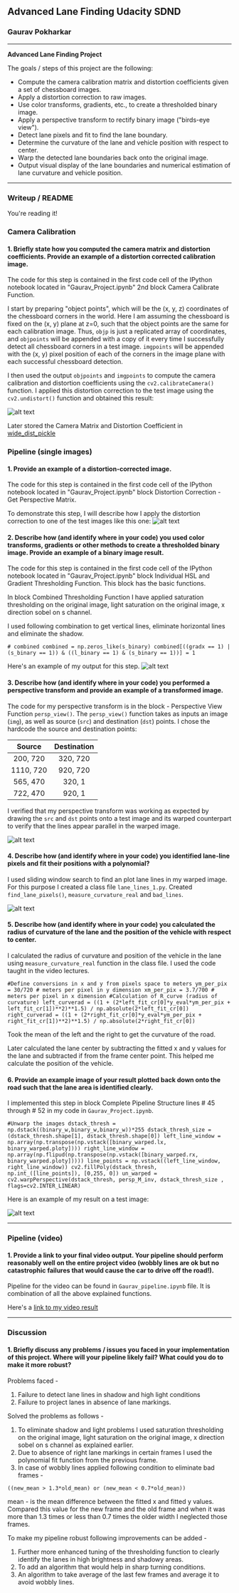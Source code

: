 ## Advanced Lane Finding Udacity SDND

### Gaurav Pokharkar

---

**Advanced Lane Finding Project**

The goals / steps of this project are the following:

* Compute the camera calibration matrix and distortion coefficients given a set of chessboard images.
* Apply a distortion correction to raw images.
* Use color transforms, gradients, etc., to create a thresholded binary image.
* Apply a perspective transform to rectify binary image ("birds-eye view").
* Detect lane pixels and fit to find the lane boundary.
* Determine the curvature of the lane and vehicle position with respect to center.
* Warp the detected lane boundaries back onto the original image.
* Output visual display of the lane boundaries and numerical estimation of lane curvature and vehicle position.

[//]: # (Image References)

[image1]: ./output_images/Original_vs_UndistortedImage.JPG "Original vs Undistorted Image"
[image2]: ./output_images/Original_vs_Undistorted_Warped.JPG "Undistorted and Warped Image"
[image3]: ./output_images/Perspective_View.JPG "Thresholded and Perspective View"
[image4]: ./output_images/Lane_Lines.JPG "Lane_Lines"
[image5]: ./output_images/Lane_Lines_Overlay.JPG "Lane Lines Overlay"
[video1]: ./output_images/project_video_output.mp4 "Video"

---

### Writeup / README


You're reading it!

### Camera Calibration

#### 1. Briefly state how you computed the camera matrix and distortion coefficients. Provide an example of a distortion corrected calibration image.

The code for this step is contained in the first code cell of the IPython notebook located in "Gaurav_Project.ipynb" 2nd block Camera Calibrate Function.  

I start by preparing "object points", which will be the (x, y, z) coordinates of the chessboard corners in the world. Here I am assuming the chessboard is fixed on the (x, y) plane at z=0, such that the object points are the same for each calibration image.  Thus, `objp` is just a replicated array of coordinates, and `objpoints` will be appended with a copy of it every time I successfully detect all chessboard corners in a test image.  `imgpoints` will be appended with the (x, y) pixel position of each of the corners in the image plane with each successful chessboard detection.  

I then used the output `objpoints` and `imgpoints` to compute the camera calibration and distortion coefficients using the `cv2.calibrateCamera()` function.  I applied this distortion correction to the test image using the `cv2.undistort()` function and obtained this result: 

![alt text][image1]

Later stored the Camera Matrix and Distortion Coefficient in [wide_dist_pickle](./camera_cal)

### Pipeline (single images)

#### 1. Provide an example of a distortion-corrected image.

The code for this step is contained in the first code cell of the IPython notebook located in "Gaurav_Project.ipynb" block Distortion Correction - Get Perspective Matrix.

To demonstrate this step, I will describe how I apply the distortion correction to one of the test images like this one:
![alt text][image2]



#### 2. Describe how (and identify where in your code) you used color transforms, gradients or other methods to create a thresholded binary image.  Provide an example of a binary image result.

The code for this step is contained in the first code cell of the IPython notebook located in "Gaurav_Project.ipynb" block Individual HSL and Gradient Thresholding Function. This block has the basic functions.

In block Combined Thresholding Function I have applied saturation thresholding on the original image, light saturation on the original image, x direction sobel on s channel.

I used following combination to get vertical lines, eliminate horizontal lines and eliminate the shadow.

`# combined
combined = np.zeros_like(s_binary)
combined[((gradx == 1) | (s_binary == 1)) & ((l_binary == 1) & (s_binary == 1))] = 1`
    
Here's an example of my output for this step.
![alt text][image3]

#### 3. Describe how (and identify where in your code) you performed a perspective transform and provide an example of a transformed image.

The code for my perspective transform is in the block - Perspective View Function `persp_view()`.
The `persp_view()` function takes as inputs an image (`img`), as well as source (`src`) and destination (`dst`) points.  I chose the hardcode the source and destination points:

| Source        | Destination   | 
|:-------------:|:-------------:| 
| 200, 720      | 320, 720      | 
| 1110, 720     | 920, 720      |
| 565, 470      | 320, 1        |
| 722, 470      | 920, 1        |

I verified that my perspective transform was working as expected by drawing the `src` and `dst` points onto a test image and its warped counterpart to verify that the lines appear parallel in the warped image.

![alt text][image3]

#### 4. Describe how (and identify where in your code) you identified lane-line pixels and fit their positions with a polynomial?

I used sliding window search to find an plot lane lines in my warped image. For this purpose I created a class file `lane_lines_1.py`. Created `find_lane_pixels()`, `measure_curvature_real` and `bad_lines`.

![alt text][image4]

#### 5. Describe how (and identify where in your code) you calculated the radius of curvature of the lane and the position of the vehicle with respect to center.

I calculated the radius of curvature and position of the vehicle in the lane using `measure_curvature_real` function in the class file. I used the code taught in the video lectures.

`#Define conversions in x and y from pixels space to meters
ym_per_pix = 30/720 # meters per pixel in y dimension
xm_per_pix = 3.7/700 # meters per pixel in x dimension
#Calculation of R_curve (radius of curvature)
left_curverad = ((1 + (2*left_fit_cr[0]*y_eval*ym_per_pix + left_fit_cr[1])**2)**1.5) / np.absolute(2*left_fit_cr[0])
right_curverad = ((1 + (2*right_fit_cr[0]*y_eval*ym_per_pix + right_fit_cr[1])**2)**1.5) / np.absolute(2*right_fit_cr[0])`

Took the mean of the left and the right to get the curvature of the road. 

Later calculated the lane center by subtracting the fitted x and y values for the lane and subtracted if from the frame center point. This helped me calculate the position of the vehicle.

#### 6. Provide an example image of your result plotted back down onto the road such that the lane area is identified clearly.

I implemented this step in block Complete Pipeline Structure lines # 45 through # 52 in my code in `Gaurav_Project.ipynb`. 

`#Unwarp the images
dstack_thresh = np.dstack((binary_w,binary_w,binary_w))*255
dstack_thresh_size = (dstack_thresh.shape[1], dstack_thresh.shape[0])
left_line_window = np.array(np.transpose(np.vstack([binary_warped.lx, binary_warped.ploty])))
right_line_window = np.array(np.flipud(np.transpose(np.vstack([binary_warped.rx, binary_warped.ploty]))))
line_points = np.vstack((left_line_window, right_line_window))
cv2.fillPoly(dstack_thresh, np.int_([line_points]), [0,255, 0])
un_warped = cv2.warpPerspective(dstack_thresh, persp_M_inv, dstack_thresh_size , flags=cv2.INTER_LINEAR)`

Here is an example of my result on a test image:

![alt text][image5]

---

### Pipeline (video)

#### 1. Provide a link to your final video output.  Your pipeline should perform reasonably well on the entire project video (wobbly lines are ok but no catastrophic failures that would cause the car to drive off the road!).

Pipeline for the video can be found in `Gaurav_pipeline.ipynb` file. It is combination of all the above explained functions.

Here's a [link to my video result][video1]

---

### Discussion

#### 1. Briefly discuss any problems / issues you faced in your implementation of this project.  Where will your pipeline likely fail?  What could you do to make it more robust?

Problems faced -
1) Failure to detect lane lines in shadow and high light conditions
2) Failure to project lanes in absence of lane markings.

Solved the problems as follows - 
1) To eliminate shadow and light problems I used saturation thresholding on the original image, light saturation on the original image, x direction sobel on s channel as explained earlier.
2) Due to absence of right lane markings in certain frames I used the polynomial fit function from the previous frame.
3) In case of wobbly lines applied following condition to eliminate bad frames - 

`((new_mean > 1.3*old_mean) or (new_mean < 0.7*old_mean))`

mean - is the mean difference between the fitted x and fitted y values. Compared this value for the new frame and the old frame and when it was more than 1.3 times or less than 0.7 times the older width I neglected those frames.

To make my pipeline robust following improvements can be added -
1) Further more enhanced tuning of the thresholding function to clearly identify the lanes in high brightness and shadowy areas.
2) To add an algorithm that would help in sharp turning conditions.
3) An algorithm to take average of the last few frames and average it to avoid wobbly lines.
